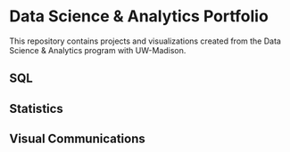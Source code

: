 # Data Science & Analytics Portfolio
This repository contains projects and visualizations created from the Data
Science & Analytics program with UW-Madison.
## SQL
## Statistics
## Visual Communications
